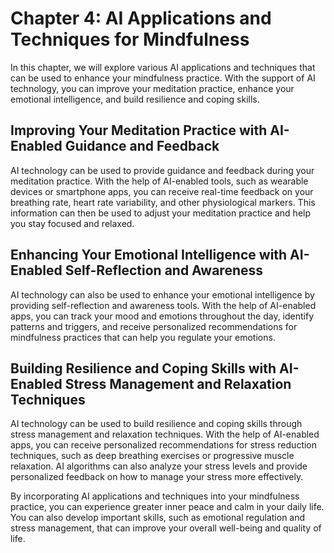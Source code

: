 Chapter 4: AI Applications and Techniques for Mindfulness
=========================================================

In this chapter, we will explore various AI applications and techniques that can be used to enhance your mindfulness practice. With the support of AI technology, you can improve your meditation practice, enhance your emotional intelligence, and build resilience and coping skills.

Improving Your Meditation Practice with AI-Enabled Guidance and Feedback
------------------------------------------------------------------------

AI technology can be used to provide guidance and feedback during your meditation practice. With the help of AI-enabled tools, such as wearable devices or smartphone apps, you can receive real-time feedback on your breathing rate, heart rate variability, and other physiological markers. This information can then be used to adjust your meditation practice and help you stay focused and relaxed.

Enhancing Your Emotional Intelligence with AI-Enabled Self-Reflection and Awareness
-----------------------------------------------------------------------------------

AI technology can also be used to enhance your emotional intelligence by providing self-reflection and awareness tools. With the help of AI-enabled apps, you can track your mood and emotions throughout the day, identify patterns and triggers, and receive personalized recommendations for mindfulness practices that can help you regulate your emotions.

Building Resilience and Coping Skills with AI-Enabled Stress Management and Relaxation Techniques
-------------------------------------------------------------------------------------------------

AI technology can be used to build resilience and coping skills through stress management and relaxation techniques. With the help of AI-enabled apps, you can receive personalized recommendations for stress reduction techniques, such as deep breathing exercises or progressive muscle relaxation. AI algorithms can also analyze your stress levels and provide personalized feedback on how to manage your stress more effectively.

By incorporating AI applications and techniques into your mindfulness practice, you can experience greater inner peace and calm in your daily life. You can also develop important skills, such as emotional regulation and stress management, that can improve your overall well-being and quality of life.


